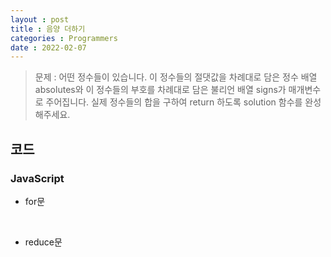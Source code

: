 ```yaml
---
layout : post
title : 음양 더하기
categories : Programmers
date : 2022-02-07
---
```

> 문제 : 어떤 정수들이 있습니다. 이 정수들의 절댓값을 차례대로 담은 정수 배열 absolutes와 이 정수들의 부호를 차례대로 담은 불리언 배열 signs가 매개변수로 주어집니다. 실제 정수들의 합을 구하여 return 하도록 solution 함수를 완성해주세요.

## 코드
### JavaScript

* for문
<script src="https://gist.github.com/kwontaehoon/cd5d29c8db5677ee9addb6bc95a92ae0.js"></script>

<br>

* reduce문
<script src="https://gist.github.com/kwontaehoon/5727bb7614b6ac4264d5ea5a21598a1c.js"></script>

